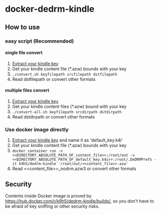 # docker-dedrm-kindle

## How to use

### easy script (Recommended)

#### single file convert

1. [Extract your kindle key](https://github.com/apprenticeharper/DeDRM_tools/blob/b1d13f2b/src/DeDRM_Kindle%20for%20Mac%20and%20PC%20Key_Help.htm)
2. Get your kindle content file (*.azw) bounds with your key
3. `./convert.sh keyfilepath srcfilepath dstfilepath`
4. Read dstfilepath or convert other formats

#### multiple files convert

1. [Extract your kindle key](https://github.com/apprenticeharper/DeDRM_tools/blob/b1d13f2b/src/DeDRM_Kindle%20for%20Mac%20and%20PC%20Key_Help.htm)
2. Get your kindle content files (*.azw) bound with your key
3. `./convert-all.sh keyfilepath srcdirpath dstdirpath`
4. Read dstdirpath or convert other formats

### Use docker image directly

1. [Extract your kindle key](https://github.com/apprenticeharper/DeDRM_tools/blob/b1d13f2b/src/DeDRM_Kindle%20for%20Mac%20and%20PC%20Key_Help.htm) and name it as 'default_key.k4i'
2. Get your kindle content file (*.azw) bounds with your key
3. `docker container run -v <<DIRECTORY_ABSOLUTE_PATH_OF_content_file>>:/root/out -v <<DIRECTORY_ABSOLUTE_PATH_OF_default_key.k4i>>:/root/.DeDRMPrefs -it k9h5/dedrm-kindle '/root/out/<<content_file>>.azw'`
4. Read <<content_file>>_nodrm.azw3 or convert other formats

## Security

Contents inside Docker image is proved by [https://hub\.docker\.com/r/k9h5/dedrm\-kindle/builds/](https://hub.docker.com/r/k9h5/dedrm-kindle/builds/), so you don't have to be afraid of key sniffing or other security risks.
